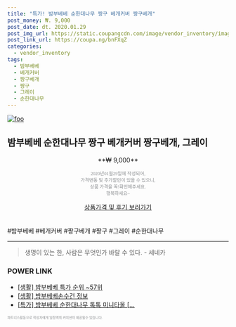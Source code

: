 ```yaml
--- 
title: "특가! 밤부베베 순한대나무 짱구 베개커버 짱구베개" 
post_money: ₩. 9,000 
post_date: dt. 2020.01.29 
post_img_url: https://static.coupangcdn.com/image/vendor_inventory/images/2018/05/30/14/7/3257fdb6-976c-4f6a-a32a-1d3179993f28.jpg 
post_link_url: https://coupa.ng/bnFXqZ 
categories: 
  - vendor_inventory 
tags: 
  - 밤부베베 
  - 베개커버 
  - 짱구베개 
  - 짱구 
  - 그레이 
  - 순한대나무 
--- 
```

[![foo](https://static.coupangcdn.com/image/vendor_inventory/images/2018/05/30/14/7/3257fdb6-976c-4f6a-a32a-1d3179993f28.jpg)](https://coupa.ng/bnFXqZ) 

## 밤부베베 순한대나무 짱구 베개커버 짱구베개, 그레이 
<p style="text-align: center;">**₩ 9,000**</p> 
<p style="text-align: center;"><span style="color: #898c8f; font-family: Georgia,Times,serif; font-size: 0.75em;">2020년01월29일에 작성되어, <br>가격변동 및 추가할인이 있을 수 있으니,<br> 상품 가격을 꼭!확인해주세요.<br>행복하세요~</span> 
</p>	 
<div markdown="0" style="text-align: center;"><a href="https://coupa.ng/bnFXqZ" class="btn btn--success">상품가격 및 후기 보러가기</a></div> 
<br><br> 
  #밤부베베 #베개커버 #짱구베개 #짱구 #그레이 #순한대나무 
<hr> 

> 생명이 있는 한, 사람은 무엇인가 바랄 수 있다. - 세네카 


### POWER LINK

* <a href="https://blog.naver.com/sakai111/221788373439" target="_blank"> [생활] 밤부베베 특가 순위 ~57위</a>
* <a href="https://blog.naver.com/fasyy4321/221763602472" target="_blank"> [생활] 밤부베베손수건 정보 </a>
* <a href="https://blog.naver.com/an0733/221789166907" target="_blank">[특가] 밤부베베 순한대나무 톡톡 미니타올 [...</a>

<span style="color: #898c8f; font-family: Georgia,Times,serif; font-size: 0.55em;">파트너스활동으로 작성자에게 일정액의 커미션이 제공될수 있습니다.</span> 
